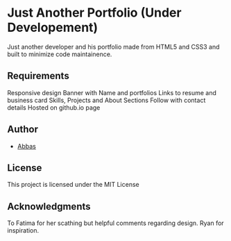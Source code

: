 # Just Another Portfolio (Under Developement)
Just another developer and his portfolio made from HTML5 and CSS3 and built to minimize code maintainence. 

## Requirements
Responsive design
Banner with Name and portfolios 
Links to resume and business card
Skills, Projects and About Sections
Follow with contact details
Hosted on github.io page

## Author
* [Abbas](https://github.com/AbbasKDG)


## License

This project is licensed under the MIT License 

## Acknowledgments

To Fatima for her scathing but helpful comments regarding design. Ryan for inspiration. 
